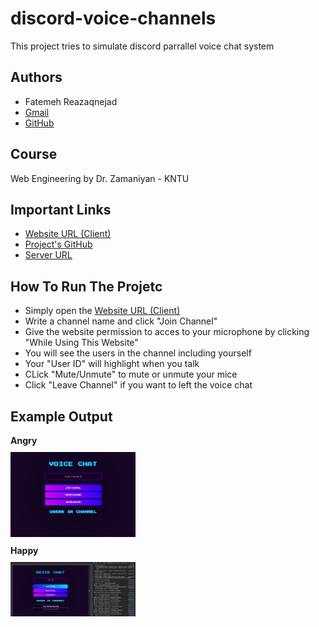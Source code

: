 # discord-voice-channels

This project tries to simulate discord parrallel voice chat system

## Authors
- Fatemeh Reazaqnejad
- [Gmail](razaqnejad@gmail.com)
- [GitHub](https://github.com/razaqnejad)

## Course
Web Engineering by Dr. Zamaniyan - KNTU

## Important Links
- [Website URL (Client)](https://discord-voicechannels.vercel.app/)
- [Project's GitHub](https://github.com/razaqnejad/discord-voice-channels)
- [Server URL ](https://discordvoicechannels.onrender.com)

## How To Run The Projetc
- Simply open the [Website URL (Client)](https://discord-voicechannels.vercel.app/)
- Write a channel name and click "Join Channel"
- Give the website permission to acces to your microphone by clicking "While Using This Website"
- You will see the users in the channel including yourself
- Your "User ID" will highlight when you talk
- CLick "Mute/Unmute" to mute or unmute your mice
- Click "Leave Channel" if you want to left the voice chat

## Example Output
<div style="display: flex; align-items: flex-start;">
    <div style="margin-right: 20px;">
        <div>
            <strong>Angry</strong>
            <br>
            <img src="screen-shots/Idle.png" width="200" style="margin-top: 10px;">
        </div>
        <div style="margin-top: 10px;">
            <strong>Happy</strong>
            <br>
            <img src="screen-shots/join.png" width="200" style="margin-top: 10px;">
        </div>
    </div>
    <!-- <div style="margin-right: 20px;">
        <div>
            <strong>Surprise</strong>
            <br>
            <img src="media/Real_Time/surprise.png" width="200" style="margin-top: 10px;">
        </div>
        <div style="margin-top: 10px;">
            <strong>Sad</strong>
            <br>
            <img src="media/Real_Time/sad.png" width="200" style="margin-top: 10px;">
        </div>
    </div> -->
</div>

